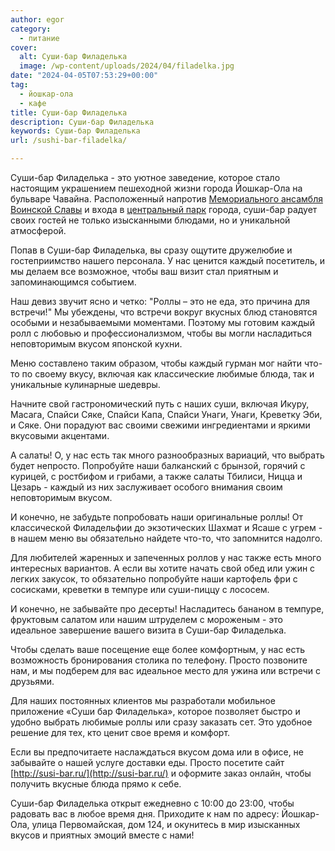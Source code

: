 ```yaml
---
author: egor
category:
  - питание
cover:
  alt: Суши-бар Филаделька
  image: /wp-content/uploads/2024/04/filadelka.jpg
date: "2024-04-05T07:53:29+00:00"
tag:
  - йошкар-ола
  - кафе
title: Суши-бар Филаделька
description: Суши-бар Филаделька
keywords: Суши-бар Филаделька
url: /sushi-bar-filadelka/

---
```

Суши\-бар Филаделька \- это уютное заведение, которое стало настоящим украшением пешеходной жизни города Йошкар-Ола на бульваре Чавайна. Расположенный напротив [Мемориального ансамбля Воинской Славы](/memorialnyj-ansambl-voinskoj-slavy/) и входа в [центральный парк](/arka/) города, суши\-бар радует своих гостей не только изысканными блюдами, но и уникальной атмосферой.

Попав в Суши\-бар Филаделька, вы сразу ощутите дружелюбие и гостеприимство нашего персонала. У нас ценится каждый посетитель, и мы делаем все возможное, чтобы ваш визит стал приятным и запоминающимся событием.

Наш девиз звучит ясно и четко: "Роллы – это не еда, это причина для встречи!" Мы убеждены, что встречи вокруг вкусных блюд становятся особыми и незабываемыми моментами. Поэтому мы готовим каждый ролл с любовью и профессионализмом, чтобы вы могли насладиться неповторимым вкусом японской кухни.

Меню составлено таким образом, чтобы каждый гурман мог найти что\-то по своему вкусу, включая как классические любимые блюда, так и уникальные кулинарные шедевры.

Начните свой гастрономический путь с наших суши, включая Икуру, Масага, Спайси Сяке, Спайси Капа, Спайси Унаги, Унаги, Креветку Эби, и Сяке. Они порадуют вас своими свежими ингредиентами и яркими вкусовыми акцентами.

А салаты! О, у нас есть так много разнообразных вариаций, что выбрать будет непросто. Попробуйте наши балканский с брынзой, горячий с курицей, с ростбифом и грибами, а также салаты Тбилиси, Ницца и Цезарь \- каждый из них заслуживает особого внимания своим неповторимым вкусом.

И конечно, не забудьте попробовать наши оригинальные роллы! От классической Филадельфии до экзотических Шахмат и Ясаше с угрем \- в нашем меню вы обязательно найдете что\-то, что запомнится надолго.

Для любителей жаренных и запеченных роллов у нас также есть много интересных вариантов. А если вы хотите начать свой обед или ужин с легких закусок, то обязательно попробуйте наши картофель фри с сосисками, креветки в темпуре или суши\-пиццу с лососем.

И конечно, не забывайте про десерты! Насладитесь бананом в темпуре, фруктовым салатом или нашим штруделем с мороженым \- это идеальное завершение вашего визита в Суши-бар Филаделька.

Чтобы сделать ваше посещение еще более комфортным, у нас есть возможность бронирования столика по телефону. Просто позвоните нам, и мы подберем для вас идеальное место для ужина или встречи с друзьями.

Для наших постоянных клиентов мы разработали мобильное приложение «Суши бар Филаделька», которое позволяет быстро и удобно выбрать любимые роллы или сразу заказать сет. Это удобное решение для тех, кто ценит свое время и комфорт.

Если вы предпочитаете наслаждаться вкусом дома или в офисе, не забывайте о нашей услуге доставки еды. Просто посетите сайт [http://susi-bar.ru/](http://susi-bar.ru/) и оформите заказ онлайн, чтобы получить вкусные блюда прямо к себе.

Суши-бар Филаделька открыт ежедневно с 10:00 до 23:00, чтобы радовать вас в любое время дня. Приходите к нам по адресу: Йошкар-Ола, улица Первомайская, дом 124, и окунитесь в мир изысканных вкусов и приятных эмоций вместе с нами!
